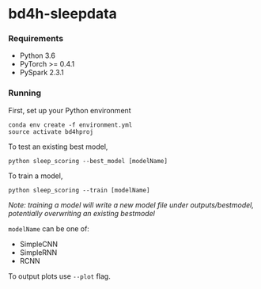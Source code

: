 # bd4h-sleepdata

### Requirements
- Python 3.6
- PyTorch >= 0.4.1
- PySpark 2.3.1

### Running
First, set up your Python environment
```
conda env create -f environment.yml
source activate bd4hproj
```

To test an existing best model,
```
python sleep_scoring --best_model [modelName]
```

To train a model,
```
python sleep_scoring --train [modelName]
```
*Note: training a model will write a new model file under outputs/bestmodel, potentially overwriting an existing bestmodel*

`modelName` can be one of:
- SimpleCNN
- SimpleRNN
- RCNN

To output plots use `--plot` flag.
